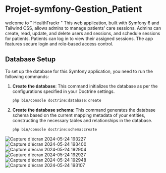 # Projet-symfony-Gestion_Patient
welcome to " HealthTrackr " This web application, built with Symfony 6 and Tailwind CSS, allows admins to manage patients' care sessions. Admins can create, read, update, and delete users and sessions, and schedule sessions for patients. Patients can log in to view their assigned sessions. The app features secure login and role-based access control.

## Database Setup

To set up the database for this Symfony application, you need to run the following commands:

1. **Create the database**:
   This command initializes the database as per the configurations specified in your Doctrine settings.
   ```bash
   php bin/console doctrine:database:create

3. **Create the database schema**:
This command generates the database schema based on the current mapping metadata of your entities, constructing the necessary tables and relationships in the database.
   ```bash
   php bin/console doctrine:schema:create

![Capture d'écran 2024-05-24 193227](https://github.com/RayenMarzouk6/Projet-symfony-Gestion-Patient/assets/162569033/e1e8dff9-0d45-456d-9d9d-4b16ea6913b4)
![Capture d'écran 2024-05-24 193400](https://github.com/RayenMarzouk6/Projet-symfony-Gestion-Patient/assets/162569033/7b841290-2ed4-40df-8658-73511543283a)
![Capture d'écran 2024-05-24 192904](https://github.com/RayenMarzouk6/Projet-symfony-Gestion-Patient/assets/162569033/9dc897f6-9d2d-482d-82f5-6060d3638892)
![Capture d'écran 2024-05-24 192927](https://github.com/RayenMarzouk6/Projet-symfony-Gestion-Patient/assets/162569033/68937844-e758-4b84-b198-4cf14ac2f912)
![Capture d'écran 2024-05-24 192948](https://github.com/RayenMarzouk6/Projet-symfony-Gestion-Patient/assets/162569033/3510daf7-bc50-432e-8b03-bb9127c88a8f)
![Capture d'écran 2024-05-24 193107](https://github.com/RayenMarzouk6/Projet-symfony-Gestion-Patient/assets/162569033/0efd8129-e75a-4627-9fef-3876c17d9f10)
